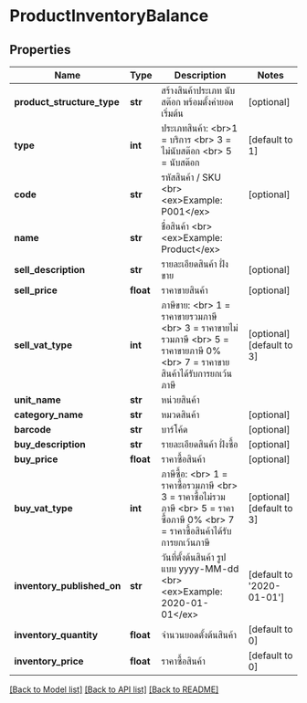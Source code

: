 # ProductInventoryBalance

## Properties
Name | Type | Description | Notes
------------ | ------------- | ------------- | -------------
**product_structure_type** | **str** | สร้างสินค้าประเภท นับสต๊อก พร้อมตั้งค่ายอดเริ่มต้น | [optional] 
**type** | **int** | ประเภทสินค้า: &lt;br&gt;1 &#x3D; บริการ &lt;br&gt; 3 &#x3D; ไม่นับสต๊อก &lt;br&gt; 5 &#x3D; นับสต๊อก | [default to 1]
**code** | **str** | รหัสสินค้า / SKU &lt;br&gt; &lt;ex&gt;Example: P001&lt;/ex&gt; | [optional] 
**name** | **str** | ชื่อสินค้า &lt;br&gt; &lt;ex&gt;Example: Product&lt;/ex&gt; | 
**sell_description** | **str** | รายละเอียดสินค้า ฝั่งขาย | [optional] 
**sell_price** | **float** | ราคาขายสินค้า | [optional] 
**sell_vat_type** | **int** | ภาษีขาย: &lt;br&gt; 1 &#x3D; ราคาขายรวมภาษี &lt;br&gt; 3 &#x3D; ราคาขายไม่รวมภาษี &lt;br&gt; 5 &#x3D; ราคาขายภาษี 0% &lt;br&gt; 7 &#x3D; ราคาขายสินค้าได้รับการยกเว้นภาษี | [optional] [default to 3]
**unit_name** | **str** | หน่วยสินค้า | 
**category_name** | **str** | หมวดสินค้า | [optional] 
**barcode** | **str** | บาร์โค้ด | [optional] 
**buy_description** | **str** | รายละเอียดสินค้า ฝั่งซื้อ | [optional] 
**buy_price** | **float** | ราคาซื้อสินค้า | [optional] 
**buy_vat_type** | **int** | ภาษีซื้อ: &lt;br&gt; 1 &#x3D; ราคาซื้อรวมภาษี &lt;br&gt; 3 &#x3D; ราคาซื้อไม่รวมภาษี &lt;br&gt; 5 &#x3D; ราคาซื้อภาษี 0% &lt;br&gt; 7 &#x3D; ราคาซื้อสินค้าได้รับการยกเว้นภาษี | [optional] [default to 3]
**inventory_published_on** | **str** | วันที่ตั้งต้นสินค้า รูปแบบ yyyy-MM-dd &lt;br&gt; &lt;ex&gt;Example: 2020-01-01&lt;/ex&gt; | [default to '2020-01-01']
**inventory_quantity** | **float** | จำนวนยอดตั้งต้นสินค้า | [default to 0]
**inventory_price** | **float** | ราคาซื้อสินค้า | [default to 0]

[[Back to Model list]](../README.md#documentation-for-models) [[Back to API list]](../README.md#documentation-for-api-endpoints) [[Back to README]](../README.md)


